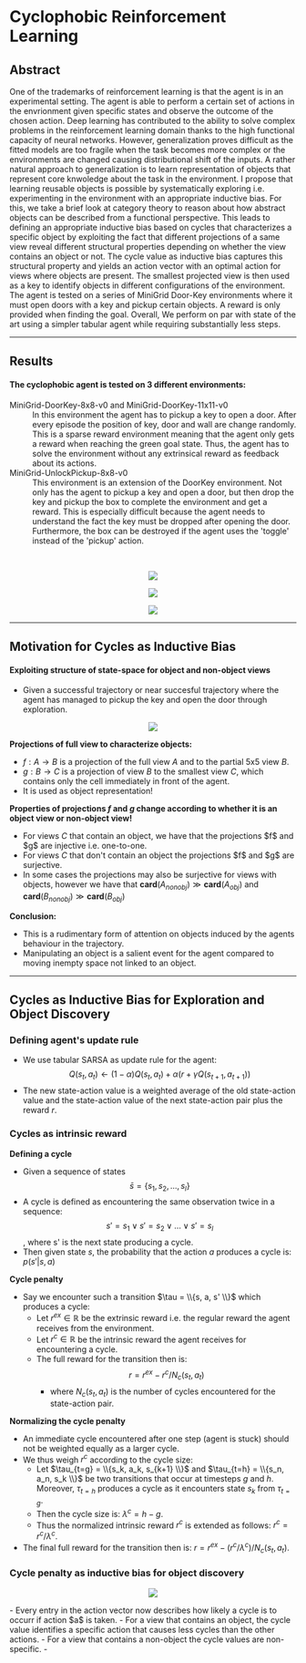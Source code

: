 # Cyclophobic Reinforcement Learning

## Abstract

One of the trademarks of reinforcement learning is that the agent is in an experimental setting. The agent is able to perform a certain set of actions in the envrionment given specific states and observe the outcome of the chosen action. Deep learning has contributed to the ability to solve complex problems in the reinforcement learning domain thanks to the high functional capacity of neural networks. However, generalization proves difficult as the fitted models are too fragile when the task becomes more complex or the environments are changed causing distributional shift of the inputs. A rather natural approach to generalization is to learn representation of objects that represent core knwoledge about the task in the environment.  I propose that learning reusable objects is possible by systematically exploring i.e. experimenting in the environment with an appropriate inductive bias. For this, we take a brief look at category theory to reason about how  abstract objects can be described from a functional perspective.  This leads to defining an appropriate inductive bias based on cycles that characterizes a specific object by exploiting the fact that different projections of a same view reveal different structural properties depending on whether the view contains an object or not. The cycle value as inductive bias captures this structural property and yields an action vector with an optimal action for views where objects are present.  The smallest projected view is then used as a key to identify objects in different configurations of the environment. The agent is tested on a series of MiniGrid Door-Key environments where it must open doors with a key and pickup certain objects. A reward is only provided when finding the goal. Overall, We perform on par with state of the art using a simpler tabular agent while requiring substantially less steps.

* * *

## Results
#### The cyclophobic agent is tested on 3 different environments:
<dl>
<dt>MiniGrid-DoorKey-8x8-v0 and MiniGrid-DoorKey-11x11-v0 </dt>
<dd>In this environment the agent has to pickup a key to open a door. After every episode the position of key, door and wall are change randomly. This is a sparse reward environment meaning that the agent only gets a reward when reaching the green goal state. Thus, the agent has to solve the environment without any extrinsical reward as feedback about its actions.</dd>
<dt>MiniGrid-UnlockPickup-8x8-v0</dt>
<dd>This environment is an extension of the DoorKey environment. Not only has the agent to pickup a key and open a door, but then drop the key and pickup the box to complete the environment and get a reward. This is especially difficult because the agent needs to understand the fact the key must be dropped after opening the door. Furthermore, the box can be destroyed if the agent uses the 'toggle' instead of the 'pickup' action.</dd>
</dl>

<br>

<p align="center">
  <img src="assets/result_8x8.png">
</p>
<p align="center">
  <img src="assets/result_11x11.png">
</p>

<p align="center">
  <img src="assets/result_up_8x8.png">
</p>

* * *

## Motivation for Cycles as Inductive Bias
#### Exploiting structure of state-space for object and non-object views
- Given a successful trajectory or near succesful trajectory where the agent has managed to pickup the key and open the door through exploration.
<p align="center">
  <img src="assets/cyclemapping.png">
</p>

**Projections of full view to characterize objects:**
  - $f: A \rightarrow B$ is a projection of the full view $A$ and to the partial 5x5 view $B$. 
  - $g: B \rightarrow C$ is a projection of view $B$ to the smallest view $C$, which contains only the cell immediately in front of the agent.
  - It is used as object representation! 

**Properties of projections $f$ and $g$ change according to whether it is an object view or non-object view!**
  - For views $C$ that contain an object, we have that the projections $f\$ and $g\$ are injective i.e. one-to-one.
  - For views $C$ that don't contain an object the projections $f\$ and $g\$ are surjective.  
  - In some cases the projections may also be surjective for views with objects, however we have that $\mathbf{card}(A_{nonobj}) \gg \mathbf{card}(A_{obj})$ and  $\mathbf{card}(B_{nonobj}) \gg \mathbf{card}(B_{obj})$

**Conclusion:**
  - This is a rudimentary form of attention on objects induced by the agents behaviour in the trajectory.
  - Manipulating an object is a salient event for the agent compared to moving inempty space not linked to an object. 

* * *

## Cycles as Inductive Bias for Exploration and Object Discovery
### Defining agent's update rule
- We use tabular SARSA as update rule for the agent: $$Q(s_t, a_t) \leftarrow (1-\alpha)Q(s_t, a_t) + \alpha(r + \gamma Q\big(s_{t+1}, a_{t+1})\big)$$
- The new state-action value is a weighted average of the old state-action value and the state-action value of the next state-action pair plus the reward $r$.

### Cycles as intrinsic reward
  **Defining a cycle**
  - Given a sequence of states $$\bar{s} = \{s_1, s_2, \ldots, s_l \}$$
  - A cycle is defined as encountering the same observation twice in a sequence: $$s' = s_1 \lor s' = s_2 \lor \ldots \lor s' = s_l$$, where s' is the next state producing a cycle.
  - Then given state $s$, the probability that the action $a$ produces a cycle is: $p(s'|s, a)$
    
  **Cycle penalty**
  - Say we encounter such a transition $\tau = \\{s, a, s' \\}$ which produces a cycle: 
    - Let $r^{ex} \in \mathbb{R}$ be the extrinsic reward i.e. the regular reward the agent receives from the environment.
    - Let $r^{c} \in \mathbb{R}$ be the intrinsic reward the agent receives for encountering a cycle.
    - The full reward for the transition then is: $$r = r^{ex} - r^{c} / N_c(s_t, a_t)$$
      - where $N_c(s_t, a_t)$ is the number of cycles encountered for the state-action pair.

  **Normalizing the cycle penalty**
  - An immediate cycle encountered after one step (agent is stuck) should not be weighted equally as a larger cycle.
  - We thus weigh $r^c$ according to the cycle size:
    - Let $\tau_{t=g} = \\{s_k, a_k, s_{k+1} \\}$ and $\tau_{t=h} = \\{s_n, a_n, s_k \\}$ be two transitions that occur at timesteps $g$ and $h$. Moreover, $\tau_{t=h}$ produces a cycle as it encounters state $s_k$ from $\tau_{t=g}$.
    - Then the cycle size is: $\lambda^c = h - g$.
    - Thus the normalized intrinsic reward $r^c$ is extended as follows: $r^c = r^c / \lambda^c$.
  - The final full reward for the transition then is: $r = r^{ex} - (r^c / \lambda^c) / N_c(s_t, a_t)$.

### Cycle penalty as inductive bias for object discovery
<p align="center">
  <img src="assets/actionvector.png">
</p>
- Every entry in the action vector now describes how likely a cycle is to occurr if action $a$ is taken.
- For a view that contains an object, the cycle value identifies a specific action that causes less cycles than the other actions.  
- For a view that contains a non-object the cycle values are non-specific.
- 
